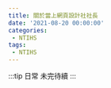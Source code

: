```yaml
---
title: 關於當上網頁設計社社長
date: '2021-08-20 00:00:00'
categories:
 - NTIHS
tags:
 - NTIHS
---
```


:::tip 日常
未完待續
:::